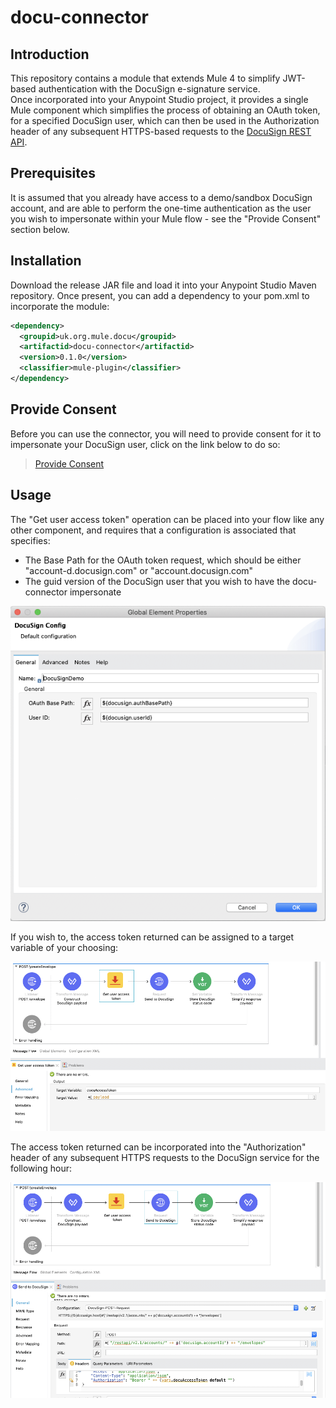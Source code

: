 # docu-connector
## Introduction

This repository contains a module that extends Mule 4 to simplify JWT-based authentication with the DocuSign e-signature service.  
Once incorporated into your Anypoint Studio project, it provides a single Mule component which simplifies the process of obtaining an OAuth token, for a specified DocuSign user, which can then be used in the Authorization header of any subsequent HTTPS-based requests to the [DocuSign REST API](https://developers.docusign.com/esign-rest-api).

## Prerequisites

It is assumed that you already have access to a demo/sandbox DocuSign account, and are able to perform the one-time authentication as the user you wish to impersonate within your Mule flow - see the "Provide Consent" section below.

## Installation

Download the release JAR file and load it into your Anypoint Studio Maven repository.
Once present, you can add a dependency to your pom.xml to incorporate the module:

```xml
<dependency>  
  <groupid>uk.org.mule.docu</groupid>  
  <artifactid>docu-connector</artifactid>  
  <version>0.1.0</version>  
  <classifier>mule-plugin</classifier>  
</dependency>  
```

## Provide Consent

Before you can use the connector, you will need to provide consent for it to impersonate your DocuSign user, click on the link below to do so:

> [Provide Consent](https://account-d.docusign.com/oauth/auth?response_type=code&scope=signature%20impersonation&client_id=480bf239-9265-4f94-a333-5b1eebde0300&redirect_uri=https://www.mule.org.uk/docu-connector/)

## Usage
The "Get user access token" operation can be placed into your flow like any other component, and requires that a configuration is associated that specifies:

+ The Base Path for the OAuth token request, which should be either "account-d.docusign.com" or "account.docusign.com"
+ The guid version of the DocuSign user that you wish to have the docu-connector impersonate

![DocuSign Config](/images/docusign-config.png)

If you wish to, the access token returned can be assigned to a target variable of your choosing:

![Get user access token target](/images/get-user-access-token-target.png)

The access token returned can be incorporated into the "Authorization" header of any subsequent HTTPS requests to the DocuSign service for the following hour:

![HTTP Authorization Header](/images/http-authorized-request.png)
